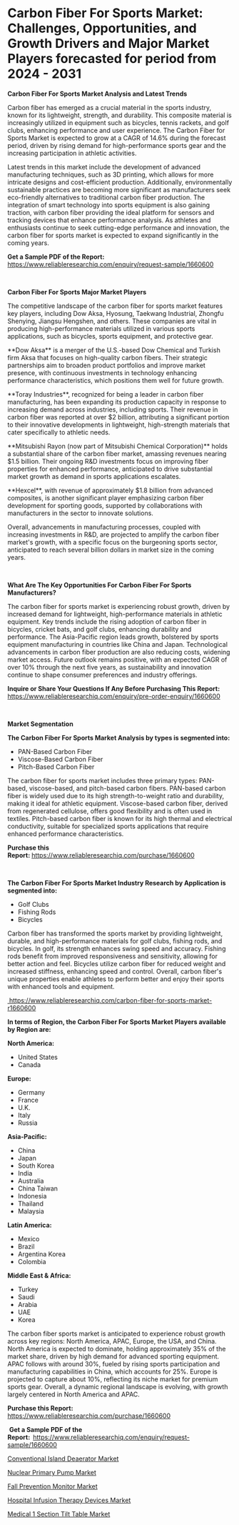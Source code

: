 <p><h1>Carbon Fiber For Sports Market: Challenges, Opportunities, and Growth Drivers and Major Market Players forecasted for period from 2024 - 2031</h1></p><p><strong>Carbon Fiber For Sports Market Analysis and Latest Trends</strong></p>
<p><p>Carbon fiber has emerged as a crucial material in the sports industry, known for its lightweight, strength, and durability. This composite material is increasingly utilized in equipment such as bicycles, tennis rackets, and golf clubs, enhancing performance and user experience. The Carbon Fiber for Sports Market is expected to grow at a CAGR of 14.6% during the forecast period, driven by rising demand for high-performance sports gear and the increasing participation in athletic activities.</p><p>Latest trends in this market include the development of advanced manufacturing techniques, such as 3D printing, which allows for more intricate designs and cost-efficient production. Additionally, environmentally sustainable practices are becoming more significant as manufacturers seek eco-friendly alternatives to traditional carbon fiber production. The integration of smart technology into sports equipment is also gaining traction, with carbon fiber providing the ideal platform for sensors and tracking devices that enhance performance analysis. As athletes and enthusiasts continue to seek cutting-edge performance and innovation, the carbon fiber for sports market is expected to expand significantly in the coming years.</p></p>
<p><strong>Get a Sample PDF of the Report:&nbsp;</strong> <a href="https://www.reliableresearchiq.com/enquiry/request-sample/1660600?utm_campaign=1141&utm_medium=2&utm_source=Github&utm_content=ia&utm_term=26102024&utm_id=carbon-fiber-for-sports">https://www.reliableresearchiq.com/enquiry/request-sample/1660600</a></p>
<p>&nbsp;</p>
<p><strong>Carbon Fiber For Sports Major Market Players</strong></p>
<p><p>The competitive landscape of the carbon fiber for sports market features key players, including Dow Aksa, Hyosung, Taekwang Industrial, Zhongfu Shenying, Jiangsu Hengshen, and others. These companies are vital in producing high-performance materials utilized in various sports applications, such as bicycles, sports equipment, and protective gear. </p><p>**Dow Aksa** is a merger of the U.S.-based Dow Chemical and Turkish firm Aksa that focuses on high-quality carbon fibers. Their strategic partnerships aim to broaden product portfolios and improve market presence, with continuous investments in technology enhancing performance characteristics, which positions them well for future growth.</p><p>**Toray Industries**, recognized for being a leader in carbon fiber manufacturing, has been expanding its production capacity in response to increasing demand across industries, including sports. Their revenue in carbon fiber was reported at over $2 billion, attributing a significant portion to their innovative developments in lightweight, high-strength materials that cater specifically to athletic needs. </p><p>**Mitsubishi Rayon (now part of Mitsubishi Chemical Corporation)** holds a substantial share of the carbon fiber market, amassing revenues nearing $1.5 billion. Their ongoing R&D investments focus on improving fiber properties for enhanced performance, anticipated to drive substantial market growth as demand in sports applications escalates.</p><p>**Hexcel**, with revenue of approximately $1.8 billion from advanced composites, is another significant player emphasizing carbon fiber development for sporting goods, supported by collaborations with manufacturers in the sector to innovate solutions.</p><p>Overall, advancements in manufacturing processes, coupled with increasing investments in R&D, are projected to amplify the carbon fiber market's growth, with a specific focus on the burgeoning sports sector, anticipated to reach several billion dollars in market size in the coming years.</p></p>
<p>&nbsp;</p>
<p><strong>What Are The Key Opportunities For Carbon Fiber For Sports Manufacturers?</strong></p>
<p><p>The carbon fiber for sports market is experiencing robust growth, driven by increased demand for lightweight, high-performance materials in athletic equipment. Key trends include the rising adoption of carbon fiber in bicycles, cricket bats, and golf clubs, enhancing durability and performance. The Asia-Pacific region leads growth, bolstered by sports equipment manufacturing in countries like China and Japan. Technological advancements in carbon fiber production are also reducing costs, widening market access. Future outlook remains positive, with an expected CAGR of over 10% through the next five years, as sustainability and innovation continue to shape consumer preferences and industry offerings.</p></p>
<p><strong>Inquire or Share Your Questions If Any Before Purchasing This Report:</strong> <a href="https://www.reliableresearchiq.com/enquiry/pre-order-enquiry/1660600?utm_campaign=1141&utm_medium=2&utm_source=Github&utm_content=ia&utm_term=26102024&utm_id=carbon-fiber-for-sports">https://www.reliableresearchiq.com/enquiry/pre-order-enquiry/1660600</a></p>
<p>&nbsp;</p>
<p><strong>Market Segmentation</strong></p>
<p><strong>The Carbon Fiber For Sports Market Analysis by types is segmented into:</strong></p>
<p><ul><li>PAN-Based Carbon Fiber</li><li>Viscose-Based Carbon Fiber</li><li>Pitch-Based Carbon Fiber</li></ul></p>
<p><p>The carbon fiber for sports market includes three primary types: PAN-based, viscose-based, and pitch-based carbon fibers. PAN-based carbon fiber is widely used due to its high strength-to-weight ratio and durability, making it ideal for athletic equipment. Viscose-based carbon fiber, derived from regenerated cellulose, offers good flexibility and is often used in textiles. Pitch-based carbon fiber is known for its high thermal and electrical conductivity, suitable for specialized sports applications that require enhanced performance characteristics.</p></p>
<p><strong>Purchase this Report:&nbsp;</strong><a href="https://www.reliableresearchiq.com/purchase/1660600?utm_campaign=1141&utm_medium=2&utm_source=Github&utm_content=ia&utm_term=26102024&utm_id=carbon-fiber-for-sports">https://www.reliableresearchiq.com/purchase/1660600</a></p>
<p>&nbsp;</p>
<p><strong>The Carbon Fiber For Sports Market Industry Research by Application is segmented into:</strong></p>
<p><ul><li>Golf Clubs</li><li>Fishing Rods</li><li>Bicycles</li></ul></p>
<p><p>Carbon fiber has transformed the sports market by providing lightweight, durable, and high-performance materials for golf clubs, fishing rods, and bicycles. In golf, its strength enhances swing speed and accuracy. Fishing rods benefit from improved responsiveness and sensitivity, allowing for better action and feel. Bicycles utilize carbon fiber for reduced weight and increased stiffness, enhancing speed and control. Overall, carbon fiber's unique properties enable athletes to perform better and enjoy their sports with enhanced tools and equipment.</p></p>
<p><a href="https://www.reliableresearchiq.com/carbon-fiber-for-sports-market-r1660600?utm_campaign=1141&utm_medium=2&utm_source=Github&utm_content=ia&utm_term=26102024&utm_id=carbon-fiber-for-sports">&nbsp;https://www.reliableresearchiq.com/carbon-fiber-for-sports-market-r1660600</a></p>
<p><strong>In terms of Region, the Carbon Fiber For Sports Market Players available by Region are:</strong></p>
<p>
    <p> <strong> North America: </strong>
        <ul>
            <li>United States</li>
            <li>Canada</li>
        </ul>
        </p> 
    <p> <strong> Europe: </strong>
        <ul>
            <li>Germany</li>
            <li>France</li>
            <li>U.K.</li>
            <li>Italy</li>
            <li>Russia</li>
        </ul>
        </p> 
    <p> <strong> Asia-Pacific: </strong>
        <ul>
            <li>China</li>
            <li>Japan</li>
            <li>South Korea</li>
            <li>India</li>
            <li>Australia</li>
            <li>China Taiwan</li>
            <li>Indonesia</li>
            <li>Thailand</li>
            <li>Malaysia</li>
        </ul>
        </p> 
    <p> <strong> Latin America: </strong>
        <ul>
            <li>Mexico</li>
            <li>Brazil</li>
            <li>Argentina Korea</li>
            <li>Colombia</li>
        </ul>
        </p> 
    <p> <strong> Middle East & Africa: </strong>
        <ul>
            <li>Turkey</li>
            <li>Saudi</li>
            <li>Arabia</li>
            <li>UAE</li>
            <li>Korea</li>
        </ul>
    </p>
    </p>
<p><p>The carbon fiber sports market is anticipated to experience robust growth across key regions: North America, APAC, Europe, the USA, and China. North America is expected to dominate, holding approximately 35% of the market share, driven by high demand for advanced sporting equipment. APAC follows with around 30%, fueled by rising sports participation and manufacturing capabilities in China, which accounts for 25%. Europe is projected to capture about 10%, reflecting its niche market for premium sports gear. Overall, a dynamic regional landscape is evolving, with growth largely centered in North America and APAC.</p></p>
<p><strong>Purchase this Report: </strong><a href="https://www.reliableresearchiq.com/purchase/1660600?utm_campaign=1141&utm_medium=2&utm_source=Github&utm_content=ia&utm_term=26102024&utm_id=carbon-fiber-for-sports">https://www.reliableresearchiq.com/purchase/1660600</a></p>
<p>&nbsp;<strong>Get a Sample PDF of the Report:&nbsp;&nbsp;</strong><a href="https://www.reliableresearchiq.com/enquiry/request-sample/1660600?utm_campaign=1141&utm_medium=2&utm_source=Github&utm_content=ia&utm_term=26102024&utm_id=carbon-fiber-for-sports">https://www.reliableresearchiq.com/enquiry/request-sample/1660600</a></p>
<p><strong></strong></p>
<p><p><a href="https://github.com/anitrabixvburgie/Market-Research-Report-List-1/blob/main/conventional-island-deaerator-market.md?utm_campaign=1141&utm_medium=2&utm_source=Github&utm_content=ia&utm_term=26102024&utm_id=carbon-fiber-for-sports">Conventional Island Deaerator Market</a></p><p><a href="https://github.com/lmorisekv5e/Market-Research-Report-List-1/blob/main/nuclear-primary-pump-market.md?utm_campaign=1141&utm_medium=2&utm_source=Github&utm_content=ia&utm_term=26102024&utm_id=carbon-fiber-for-sports">Nuclear Primary Pump Market</a></p><p><a href="https://www.linkedin.com/pulse/fall-prevention-monitor-market-revolution-2024-2031-trends-uuduf?utm_campaign=1141&utm_medium=2&utm_source=Github&utm_content=ia&utm_term=26102024&utm_id=carbon-fiber-for-sports">Fall Prevention Monitor Market</a></p><p><a href="https://www.linkedin.com/pulse/hospital-infusion-therapy-devices-market-global-regional-rh6hf?utm_campaign=1141&utm_medium=2&utm_source=Github&utm_content=ia&utm_term=26102024&utm_id=carbon-fiber-for-sports">Hospital Infusion Therapy Devices Market</a></p><p><a href="https://www.linkedin.com/pulse/medical-1-section-tilt-table-market-size-share-competitive-uuu4f?utm_campaign=1141&utm_medium=2&utm_source=Github&utm_content=ia&utm_term=26102024&utm_id=carbon-fiber-for-sports">Medical 1 Section Tilt Table Market</a></p></p>